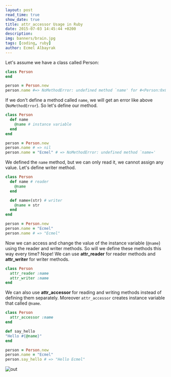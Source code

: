 ```yaml
---
layout: post
read_time: true
show_date: true
title: attr_accessor Usage in Ruby
date: 2015-07-03 14:45:44 +0200
description:
img: banners/brain.jpg
tags: [coding, ruby]
author: Ecmel Albayrak
---
```


Let's assume we have a class called Person:

```ruby
class Person
end

person = Person.new 
person.name #=> NoMethodError: undefined method `name' for #<Person:0x000055659b8bfb68>
```

If we don't define a method called `name`, we will get an error like above (`NoMethodError`). So let's define our method.

```ruby
class Person
  def name
    @name # instance variable
  end
end

person = Person.new
person.name # => nil
person.name = "Ecmel" # => NoMethodError: undefined method `name='
```

We defined the `name` method, but we can only read it, we cannot assign any value. Let's define writer method.

```ruby
class Person
  def name # reader
    @name
  end

  def name=(str) # writer
    @name = str
  end
end

person = Person.new
person.name = "Ecmel"
person.name # => "Ecmel"
```

Now we can access and change the value of the instance variable (`@name`) using the reader and writer methods. So will we define these methods this way every time? Nope! We can use **attr_reader** for reader methods and **attr_writer** for writer methods.

```ruby
class Person
  attr_reader :name
  attr_writer :name
end
```

We can also use **attr_accessor** for reading and writing methods instead of defining them separately. Moreover `attr_accessor` creates instance variable that called `@name`.

```ruby
class Person
  attr_accessor :name
end

def say_hello
"Hello #{@name}"
end

person = Person.new
person.name = "Ecmel"
person.say_hello # => "Hello Ecmel"
```

![out](http://res.cloudinary.com/dro8cemyf/image/upload/c_scale,h_280,w_346/v1457011914/thatsit.png_m778zf.jpg)
